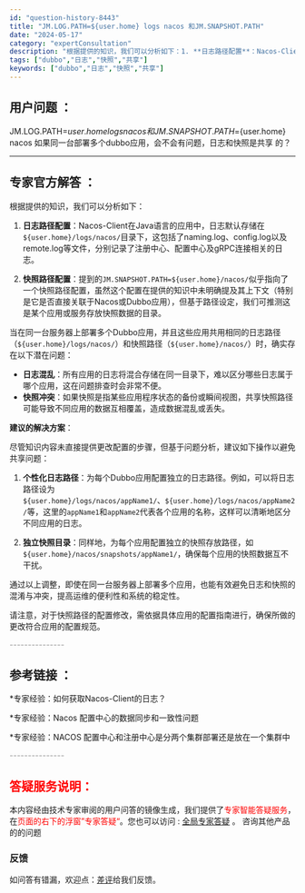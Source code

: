 ```yaml
---
id: "question-history-8443"
title: "JM.LOG.PATH=${user.home} logs nacos 和JM.SNAPSHOT.PATH"
date: "2024-05-17"
category: "expertConsultation"
description: "根据提供的知识，我们可以分析如下：1. **日志路径配置**：Nacos-Client在Java语言的应用中，日志默认存储在`$user.home/logs/nacos/`目录下，这包括了naming.log、config.log以及remote.log等文件，分别记录了注册中心、配置中心及gRPC"
tags: ["dubbo","日志","快照","共享"]
keywords: ["dubbo","日志","快照","共享"]
---
```


## 用户问题 ： 
 JM.LOG.PATH=${user.home} logs nacos 和JM.SNAPSHOT.PATH=${user.home} nacos  如果同一台部署多个dubbo应用，会不会有问题，日志和快照是共享 的？  

---------------
## 专家官方解答 ：

根据提供的知识，我们可以分析如下：

1. **日志路径配置**：Nacos-Client在Java语言的应用中，日志默认存储在`${user.home}/logs/nacos/`目录下，这包括了naming.log、config.log以及remote.log等文件，分别记录了注册中心、配置中心及gRPC连接相关的日志。

2. **快照路径配置**：提到的`JM.SNAPSHOT.PATH=${user.home}/nacos/`似乎指向了一个快照路径配置，虽然这个配置在提供的知识中未明确提及其上下文（特别是它是否直接关联于Nacos或Dubbo应用），但基于路径设定，我们可推测这是某个应用或服务存放快照数据的目录。

当在同一台服务器上部署多个Dubbo应用，并且这些应用共用相同的日志路径（`${user.home}/logs/nacos/`）和快照路径（`${user.home}/nacos/`）时，确实存在以下潜在问题：

- **日志混乱**：所有应用的日志将混合存储在同一目录下，难以区分哪些日志属于哪个应用，这在问题排查时会非常不便。
- **快照冲突**：如果快照是指某些应用程序状态的备份或瞬间视图，共享快照路径可能导致不同应用的数据互相覆盖，造成数据混乱或丢失。

**建议的解决方案**：

尽管知识内容未直接提供更改配置的步骤，但基于问题分析，建议如下操作以避免共享问题：

1. **个性化日志路径**：为每个Dubbo应用配置独立的日志路径。例如，可以将日志路径设为`${user.home}/logs/nacos/appName1/`、`${user.home}/logs/nacos/appName2/`等，这里的`appName1`和`appName2`代表各个应用的名称，这样可以清晰地区分不同应用的日志。

2. **独立快照目录**：同样地，为每个应用配置独立的快照存放路径，如`${user.home}/nacos/snapshots/appName1/`，确保每个应用的快照数据互不干扰。

通过以上调整，即使在同一台服务器上部署多个应用，也能有效避免日志和快照的混淆与冲突，提高运维的便利性和系统的稳定性。

请注意，对于快照路径的配置修改，需依据具体应用的配置指南进行，确保所做的更改符合应用的配置规范。


<font color="#949494">---------------</font> 


## 参考链接 ：

*专家经验：如何获取Nacos-Client的日志？ 
 
 *专家经验：Nacos 配置中心的数据同步和一致性问题 
 
 *专家经验：NACOS 配置中心和注册中心是分两个集群部署还是放在一个集群中 


 <font color="#949494">---------------</font> 
 


## <font color="#FF0000">答疑服务说明：</font> 

本内容经由技术专家审阅的用户问答的镜像生成，我们提供了<font color="#FF0000">专家智能答疑服务</font>，在<font color="#FF0000">页面的右下的浮窗”专家答疑“</font>。您也可以访问 : [全局专家答疑](https://answer.opensource.alibaba.com/docs/intro) 。 咨询其他产品的的问题

### 反馈
如问答有错漏，欢迎点：[差评](https://ai.nacos.io/user/feedbackByEnhancerGradePOJOID?enhancerGradePOJOId=13661)给我们反馈。
